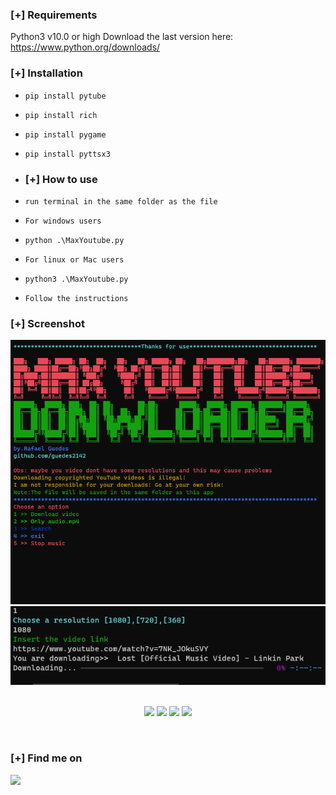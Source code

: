 ### [+] Requirements
Python3 v10.0 or high
Download the last version here: https://www.python.org/downloads/

### [+] Installation
 - `pip install pytube`
 - `pip install rich`
 - `pip install pygame`
 - `pip install pyttsx3`
 
 - ### [+] How to use
 - `run terminal in the same folder as the file`
 - `For windows users`
 - `python .\MaxYoutube.py`
 - `For linux or Mac users`
 - `python3 .\MaxYoutube.py`
 - `Follow the instructions`
 


### [+] Screenshot
![screenshot](https://github.com/guedes2142/Max-Youtube-downloader/blob/main/ytdl.png)
![screenshot](https://github.com/guedes2142/Max-Youtube-downloader/blob/main/2.png)


<p align="center">
<br>
    <img src="https://img.shields.io/badge/Author-Rafael Guedes-magenta?style=flat-square">
    <img src="https://img.shields.io/badge/Open%20Source-Yes-orange?style=flat-square">
    <img src="https://img.shields.io/badge/Made%20In-Brazil-green?style=flat-square">
    <img src="https://img.shields.io/badge/Written%20In-Python-blue?style=flat-square">
</p>

<p align="center">
<br>
</p>







### [+] Find me on 
<a href="mailto:rafaguedes.dev@gmail.com" target="_blank"><img src="https://img.shields.io/badge/Email-rafaguedes.dev@gmail.com-blue?style=for-the-badge&logo=gmail"></a>


